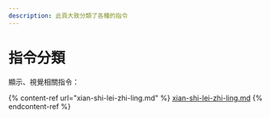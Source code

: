 ```yaml
---
description: 此頁大致分類了各種的指令
---
```


# 指令分類

顯示、視覺相關指令：

{% content-ref url="xian-shi-lei-zhi-ling.md" %}
[xian-shi-lei-zhi-ling.md](xian-shi-lei-zhi-ling.md)
{% endcontent-ref %}

